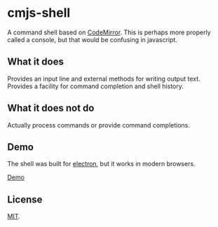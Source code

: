 
cmjs-shell
==========

A command shell based on [CodeMirror][1].  This is perhaps more
properly called a console, but that would be confusing in javascript.

What it does
------------

Provides an input line and external methods for writing output text.  
Provides a facility for command completion and shell history.


What it does not do
-------------------

Actually process commands or provide command completions.

Demo
----

The shell was built for [electron][2], but it works in modern browsers.

[Demo][3]


License
-------

[MIT][4].


[1]: http://codemirror.net
[2]: http://electron.atom.io/
[3]: http://sdllc.github.io/cmjs-shell/demo/
[4]: https://opensource.org/licenses/MIT
